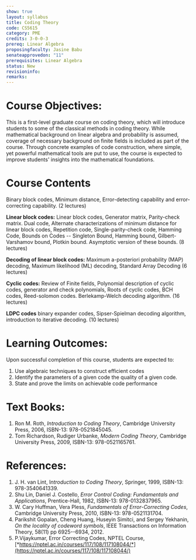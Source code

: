 ```yaml
---
show: true
layout: syllabus
title: Coding Theory
code: CS5615
category: PME
credits: 3-0-0-3
prereq: Linear Algebra
proposingfaculty: Jasine Babu
senateapprovedon: "11"
prerequisites: Linear Algebra
status: New
revisioninfo:
remarks:
---
```


# Course Objectives: 
This is a first-level graduate course on coding
theory, which will introduce students to some of the classical methods
in coding theory. While mathematical background on linear algebra and
probability is assumed, coverage of necessary background on finite
fields is included as part of the course. Through concrete examples of
code construction, where simple, yet powerful mathematical tools are put
to use, the course is expected to improve students' insights into the
mathematical foundations.

# Course Contents

Binary block codes, Minimum distance, Error-detecting capability and error-correcting capability. (2 lectures)

**Linear block codes:** Linear block codes, Generator matrix, Parity-check matrix. Dual code, Alternate characterizations of minimum distance for linear block codes, Repetition code, Single-parity-check code, Hamming Code, Bounds on Codes -- Singleton Bound, Hamming bound, Gilbert-Varshamov bound, Plotkin bound. Asymptotic version of these bounds.   (8 lectures)

**Decoding of linear block codes:** Maximum a-posteriori probability (MAP) decoding, Maximum likelihood (ML) decoding, Standard Array Decoding  (6 lectures) 

**Cyclic codes:** Review of Finite fields, Polynomial description of cyclic codes, generator and check polynomials, Roots of cyclic codes, BCH codes, Reed-solomon codes. Berlekamp-Welch decoding algorithm.   (16 lectures) 

**LDPC codes**  binary expander codes, Sipser-Spielman decoding algorithm, introduction to iterative decoding. (10 lectures)  

# Learning Outcomes: 
Upon successful completion of this course, students are expected to:

1.  Use algebraic techniques to construct efficient codes
2.  Identify the parameters of a given code the quality of a given code.
3.  State and prove the limits on achievable code performance

# Text Books:

1.  Ron M. Roth, *Introduction to Coding Theory*, Cambridge University
    Press, 2006, ISBN-13: 978-0521845045.
2.  Tom Richardson, Rudiger Urbanke, *Modern Coding Theory*, Cambridge
    University Press, 2009, ISBN-13: 978-0521165761.

# References:

1.  J. H. van Lint, I*ntroduction to Coding Theory*, Springer, 1999,
    ISBN-13: 978-3540641339.
2.  Shu Lin, Daniel J. Costello, *Error Control Coding: Fundamentals and
    Applications*, Prentice-Hall, 1982, ISBN-13: 978-0132837965.
3.  W. Cary Huffman, Vera Pless, *Fundamentals of Error-Correcting
    Codes*, Cambridge University Press, 2010, ISBN-13: 978-0521131704.
4.  Parikshit Gopalan, Cheng Huang, Huseyin Simitci, and Sergey
    Yekhanin, *On the locality of codeword symbols*, IEEE Transactions
    on Information Theory, 58(11) pp 6925--6934, 2012.
5.  P.Vijaykumar, Error Correcting Codes, NPTEL Course,
    [*https://nptel.ac.in/courses/117/108/117108044/*](https://nptel.ac.in/courses/117/108/117108044/)


